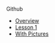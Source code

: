 Github
* [Overview](/github/overview)
* [Lesson 1](/github/module_1_overview_of_git.md)
* [With Pictures](/google_data_analytics/module_3_data_life_cycle.md)